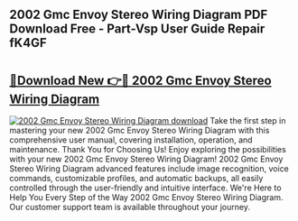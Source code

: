 ## 2002 Gmc Envoy Stereo Wiring Diagram PDF Download Free - Part-Vsp User Guide Repair fK4GF

# <h2><a href="http://dfoxg7.blite.top/?on=2002+Gmc+Envoy+Stereo+Wiring+Diagram">🔗Download New 👉🔴 2002 Gmc Envoy Stereo Wiring Diagram</a></h2>

[![2002 Gmc Envoy Stereo Wiring Diagram download](https://i.imgur.com/lujVjoI.png)](http://dfoxg7.blite.top/?on=2002+Gmc+Envoy+Stereo+Wiring+Diagram)
Take the first step in mastering your new 2002 Gmc Envoy Stereo Wiring Diagram with this comprehensive user manual, covering installation, operation, and maintenance. Thank You for Choosing Us! Enjoy exploring the possibilities with your new 2002 Gmc Envoy Stereo Wiring Diagram! 2002 Gmc Envoy Stereo Wiring Diagram advanced features include image recognition, voice commands, customizable profiles, and automatic backups, all easily controlled through the user-friendly and intuitive interface. We're Here to Help You Every Step of the Way 2002 Gmc Envoy Stereo Wiring Diagram. Our customer support team is available throughout your journey.
